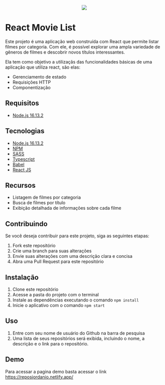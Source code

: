 <p  align="center">
   <img  src="https://i.ibb.co/SPGby68/jordanio.png"  />
</p>
<h1>React Movie List</h1>
<p>Este projeto é uma aplicação web construída com React que permite listar filmes por categoria. Com ele, é possível explorar uma ampla variedade de gêneros de filmes e descobrir novos títulos interessantes.</p>
<p>Ela tem como objetivo a utilizaçãs das funcionalidades básicas de uma aplicação que utiliza react, são elas:</p>
<ul>
    <li>Gerenciamento de estado</li>
    <li>Requisições HTTP</li>
    <li>Componentização</li>
</ul>

<h2>Requisitos</h2>
<ul>
   <li><a href="https://nodejs.org/de/blog/release/v16.13.2/">Node.js 16.13.2</a></li>
</ul>
<h2>Tecnologias</h2>
<ul>
   <li><a href="https://nodejs.org/de/blog/release/v16.13.2/">Node.js 16.13.2</a></li>
   <li><a href="https://www.npmjs.com/">NPM</a></li>
   <li><a href="https://sass-lang.com/">SASS</a></li>
   <li><a href="https://www.typescriptlang.org/">Typescript</a></li>
   <li><a href="https://babeljs.io/">Babel</a></li>
   <li><a href="https://pt-br.reactjs.org/">React JS</a></li>
</ul>
<h2>Recursos</h2>
<ul>
    <li>Listagem de filmes por categoria</li>
    <li>Busca de filmes por título</li>
    <li>Exibição detalhada de informações sobre cada filme</li>
</ul>
<h2>Contribuindo</h2>
<p>Se você deseja contribuir para este projeto, siga as seguintes etapas:</p>
<ol>
    <li>Fork este repositório</li>
    <li>Crie uma branch para suas alterações</li>
    <li>Envie suas alterações com uma descrição clara e concisa</li>
    <li>Abra uma Pull Request para este repositório</li>
</ol>
<h2>Instalação</h2>
<ol>
   <li>Clone este repositório</li>
   <li>Acesse a pasta do projeto com o terminal</li>
   <li>Instale as dependências executando o comando <code>npm install</code></li>
   <li>Inicie o aplicativo com o comando <code>npm start</code></li>
</ol>
<h2>Uso</h2>
<ol>
   <li>Entre com seu nome de usuário do Github na barra de pesquisa</li>
   <li>Uma lista de seus repositórios será exibida, incluindo o nome, a descrição e o link para o repositório.</li>
</ol>
<h2>Demo</h2>
<p>Para acessar a pagina demo basta acessar o link <a href="https://reposjordanio.netlify.app/">https://reposjordanio.netlify.app/</a></p>
